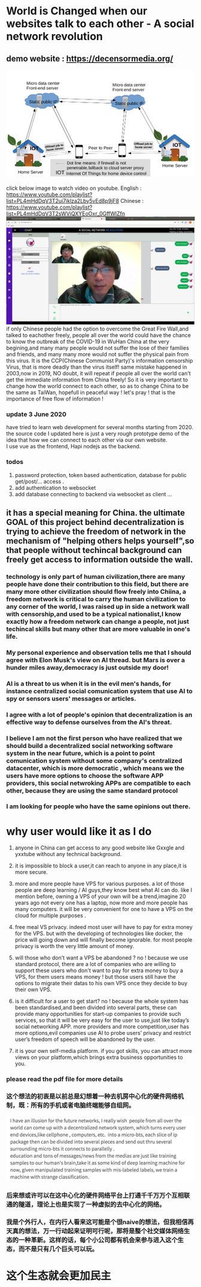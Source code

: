 # World is Changed when our websites talk to each other - A social network revolution
## demo website : https://decensormedia.org/
![alt text](https://raw.githubusercontent.com/brianwchh/decentrialized-social-networking-software-system_1/master/pic/systemDiagram.png)
####
click below image to watch video on youtube.
English : https://www.youtube.com/playlist?list=PL4mHdDqV3T2ui7iklza2Lby5vEd8p9jF8
Chinese : https://www.youtube.com/playlist?list=PL4mHdDqV3T2sWViQXYEoOxr_0GffWlZfn
[![IMAGE ALT TEXT HERE](https://raw.githubusercontent.com/brianwchh/decentrialized-social-networking-software-system_1/master/pic/p2p.png)](https://youtu.be/Vv0f_0YaJx0)
if only Chinese people had the option to overcome the Great Fire Wall,and talked to eachother freely, people all over the world could have the chance to know the outbreak of the COVID-19 in WuHan China at the very begining,and many many people would not suffer the lose of their families and friends, and many many more would not suffer the physical pain from this virus. 
It is the CCP(Chinese Communist Party)'s information censorship Virus, that is more deadly than the virus itself! same mistake happened in 2003,now in 2019, NO doubt, it will repeat if people all over the world can't get the immediate information from China freely! 
So it is very important to change how the world connect to each other, so as to change China to be the same as TaiWan, hopefull in peaceful way ! let's pray !
that is the importance of free flow of information !  

### update 3 June 2020
have tried to learn web development for several months starting from 2020. the source code I updated here is just a very rough prototype demo of the idea that how we can connect to each other via our own website.  
I use vue as the frontend, Hapi nodejs as the backend. 

### todos 
1. password protection, token based authentication, database for public get/post/... access .
1. add authentication to websocket
2. add database connecting to backend via websocket as client 
...


## it has a special meaning for China. the ultimate GOAL of this project behind decentralization is trying to achieve the freedom of network in the mechanism of "helping others helps yourself",so that people without techincal background can freely get access to information outside the wall. 
### technology is only part of human civilization,there are many people have done their contribution to this field, but there are many more other civilization should flow freely into Chiina, a freedom network is critical to carry the human civilization to any corner of the world, I was raised up in side a network wall with censorship,and used to be a typical nationalist,I know exactly how a freedom network can change a people, not just techincal skills but many other that are more valuable in one's life. 

### My personal experience and observation tells me that I should agree with Elon Musk's view on AI thread. but Mars is over a hunder miles away,democracy is just outside my door!
### AI is a threat to us when it is in the evil men's hands, for instance centralized social comunication system that use AI to spy or sensors users' messages or articles.
### I agree with a lot of people's opinion that decentralization is an effective way to defense ourselves from the AI's threat. 
### I believe I am not the first person who have realized that we should build a decentralized social networking software system in the near future, which is a point to point comunication system without some company's centralized datacenter, which is more democratic , which means we the users have more options to choose the software APP providers, this social netwroking APPs are compatible to each other, because they are using the same standard protocol
### I am looking for people who have the same opinions out there.

# why user would like it as I do
1. anyone in China can get access to any good website like Gxxgle and yxxtube without any technical background.
2. it is impossible to block a user,it can reach to anyone in any place,it is more secure.

3. more and more people have VPS for various purposes. a lot of those people are deep learning / AI guys,they know best what AI can do. like I mention before, owning a VPS of your own will be a trend,imagine 20 years ago not every one has a laptop, now more and more people has many computers. it will be very convenient for one to have a VPS on the cloud for multiple purposes .

4. free meal VS privacy. indeed most user will have to pay for extra money for the VPS. but with the developing of technologies like docker, the price will going down and will finally become ignorable. for most people privacy is worth the very little amount of money. 

5. will those who don't want a VPS be abandoned ? no ! because we use standard protocol, there are a lot of companies who are willing to support these users who don't want to pay for extra money to buy a VPS, for them users means money ! but those users still have the options to migrate their datas to his own VPS once they decide to buy their own VPS.

6. is it difficult for a user to get start? no ! because the whole system has been standardised,and been divided into several parts, these can provide many opportunities for start-up companies to provide such services, so that it will be very easy for the user to use,just like today’s social networking APP.
more providers and more competition,user has more options,evil companies use AI to probe users’ privacy and restrict user’s freedom of speech will be abandoned by the user.

7. it is your own self-media platform. if you got skills, you can attract more views on your platform,which brings extra business opportunities to you.


### please read the pdf file for more details


### 这个想法的初衷是以前总是幻想着一种去机房中心化的硬件网络机制，既：所有的手机或者电脑终端能够自组网。
![alt text](https://raw.githubusercontent.com/brianwchh/decentrialized-social-networking-software-system_1/master/pic/sc.png)
### 后来想或许可以在这中心化的硬件网络平台上打通千千万万个互相联通的隧道，理论上也是实现了一种虚拟的去中心化的网络。
### 我是个外行人，在内行人看来这可能是个很naive的想法，但我相信再天真的想法，万一行动起来证明可行呢，那将是整个社交媒体网络生态的一种革新。这样的话，每个小公司都有机会来参与进入这个生态，而不是只有几个巨头可以玩。
# 这个生态就会更加民主


